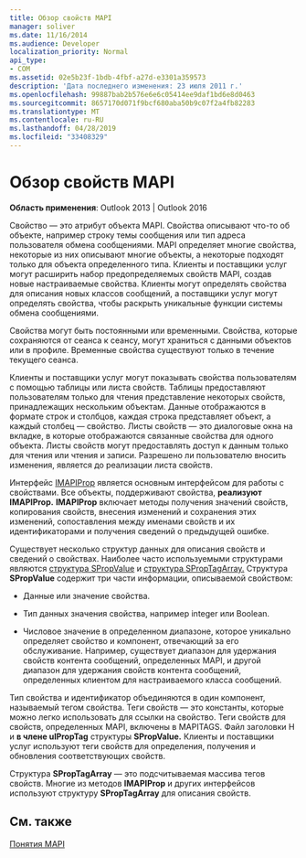 ```yaml
---
title: Обзор свойств MAPI
manager: soliver
ms.date: 11/16/2014
ms.audience: Developer
localization_priority: Normal
api_type:
- COM
ms.assetid: 02e5b23f-1bdb-4fbf-a27d-e3301a359573
description: 'Дата последнего изменения: 23 июля 2011 г.'
ms.openlocfilehash: 99887bab2b576e6e6c05414ee9daf1bd6e8d0463
ms.sourcegitcommit: 8657170d071f9bcf680aba50b9c07f2a4fb82283
ms.translationtype: MT
ms.contentlocale: ru-RU
ms.lasthandoff: 04/28/2019
ms.locfileid: "33408329"
---
```

# <a name="mapi-property-overview"></a>Обзор свойств MAPI

  
  
**Область применения**: Outlook 2013 | Outlook 2016 
  
Свойство — это атрибут объекта MAPI. Свойства описывают что-то об объекте, например строку темы сообщения или тип адреса пользователя обмена сообщениями. MAPI определяет многие свойства, некоторые из них описывают многие объекты, а некоторые подходят только для объекта определенного типа. Клиенты и поставщики услуг могут расширить набор предопределяемых свойств MAPI, создав новые настраиваемые свойства. Клиенты могут определять свойства для описания новых классов сообщений, а поставщики услуг могут определять свойства, чтобы раскрыть уникальные функции системы обмена сообщениями.
  
Свойства могут быть постоянными или временными. Свойства, которые сохраняются от сеанса к сеансу, могут храниться с данными объектов или в профиле. Временные свойства существуют только в течение текущего сеанса. 
  
Клиенты и поставщики услуг могут показывать свойства пользователям с помощью таблицы или листа свойств. Таблицы предоставляют пользователям только для чтения представление некоторых свойств, принадлежащих нескольким объектам. Данные отображаются в формате строк и столбцов, каждая строка представляет объект, а каждый столбец — свойство. Листы свойств — это диалоговые окна на вкладке, в которые отображаются связанные свойства для одного объекта. Листы свойств могут предоставлять доступ к данным только для чтения или чтения и записи. Разрешено ли пользователю вносить изменения, является до реализации листа свойств.
  
Интерфейс [IMAPIProp](imapipropiunknown.md) является основным интерфейсом для работы с свойствами. Все объекты, поддерживают свойства, **реализуют IMAPIProp.** **IMAPIProp** включает методы получения значений свойств, копирования свойств, внесения изменений и сохранения этих изменений, сопоставления между именами свойств и их идентификаторами и получения сведений о предыдущей ошибке. 
  
Существует несколько структур данных для описания свойств и сведений о свойствах. Наиболее часто используемыми структурами являются [структура SPropValue](spropvalue.md) и [структура SPropTagArray.](sproptagarray.md) Структура **SPropValue** содержит три части информации, описываемой свойством: 
  
- Данные или значение свойства.
    
- Тип данных значения свойства, например integer или Boolean. 
    
- Числовое значение в определенном диапазоне, которое уникально определяет свойство и компонент, отвечающий за его обслуживание. Например, существует диапазон для удержания свойств контента сообщений, определенных MAPI, и другой диапазон для удержания свойств контента сообщений, определенных клиентом для настраиваемого класса сообщений. 
    
Тип свойства и идентификатор объединяются в один компонент, называемый тегом свойства. Теги свойств — это константы, которые можно легко использовать для ссылки на свойство. Теги свойств для свойств, определенных MAPI, включены в MAPITAGS. Файл заголовки H и **в члене ulPropTag** структуры **SPropValue.** Клиенты и поставщики услуг используют теги свойств для определения, получения и обновления соответствующих свойств. 
  
Структура **SPropTagArray** — это подсчитываемая массива тегов свойств. Многие из методов **IMAPIProp** и других интерфейсов используют структуру **SPropTagArray** для описания свойств. 
  
## <a name="see-also"></a>См. также



[Понятия MAPI](mapi-concepts.md)

